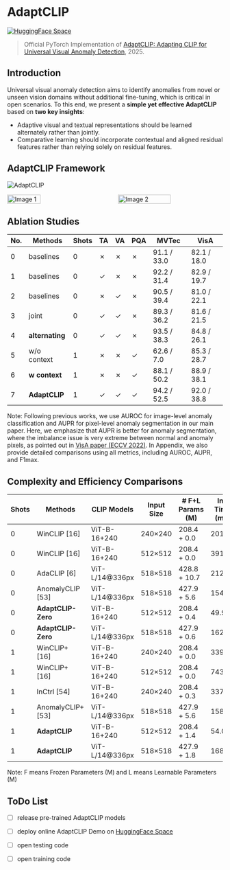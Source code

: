 
# AdaptCLIP

[![HuggingFace Space](https://img.shields.io/badge/🤗-HuggingFace%20Space-cyan.svg)](https://huggingface.co/spaces/csgaobb/AdaptCLIP)

> Official PyTorch Implementation of [AdaptCLIP: Adapting CLIP for Universal Visual Anomaly Detection](https://www.arxiv.org/pdf/2505.09926), 2025.



## Introduction 
Universal visual anomaly detection aims to identify anomalies from novel or unseen vision domains without additional fine-tuning, which is critical in open scenarios. To this end, we present a **simple yet effective AdaptCLIP** based on **two key insights**:

- Adaptive visual and textual representations should be learned alternately rather than jointly.
- Comparative learning should incorporate contextual and aligned residual features rather than relying solely on residual features.

## AdaptCLIP Framework

![AdaptCLIP](https://arxiv.org/html/2505.09926v2/x2.png)

<div style="display: flex; justify-content: space-between;">
  <img src="https://arxiv.org/html/2505.09926v2/extracted/6447805/figures/AdaptCLIP-PSCode.png" alt="Image 1" style="width: 40%;"  />
  &nbsp;&nbsp;&nbsp;&nbsp;&nbsp;&nbsp;&nbsp;&nbsp;&nbsp;&nbsp;&nbsp;&nbsp;&nbsp;&nbsp;&nbsp;&nbsp; <!-- 插入 6 个空格 -->
  <img src="https://arxiv.org/html/2505.09926v2/x1.png" alt="Image 2" style="width: 50%;"  />
</div>


## Ablation Studies

| No. | Methods      | Shots | TA    | VA    | PQA         | MVTec         | VisA         |
|-----|--------------|-------|-------|-------|-------------|---------------|--------------|
| 0   | baselines    | 0     | ✗     | ✗     | ✗           | 91.1 / 33.0   | 82.1 / 18.0  |
| 1   | baselines    | 0     | ✓     | ✗     | ✗           | 92.2 / 31.4   | 82.9 / 19.7  |           
| 2   | baselines    | 0     | ✗     | ✓     | ✗           | 90.5 / 39.4   | 81.0 / 22.1  |
| 3   | joint        | 0     | ✓     | ✓     | ✗           | 89.3 / 36.2   | 81.6 / 21.5  |
| 4   | **alternating**  | 0     | ✓     | ✓     | ✗           | 93.5 / 38.3   | 84.8 / 26.1  |
| 5   | w/o context  | 1     | ✗     | ✗     | ✓           | 62.6 / 7.0    | 85.3 / 28.7  |
| 6   | **w context**    | 1     | ✗     | ✗     | ✓           | 88.1 / 50.2   | 88.9 / 38.1  |
| 7   | **AdaptCLIP**    | 1     | ✓     | ✓     | ✓           | 94.2 / 52.5   | 92.0 / 38.8  |

Note:  Following previous works, we use AUROC for image-level anomaly classification and AUPR for pixel-level anomaly segmentation in our main paper.
Here, we emphasize that AUPR is better for anomaly segmentation, where the imbalance issue is very extreme between normal and anomaly pixels, as pointed out in [VisA paper (ECCV 2022)](https://arxiv.org/pdf/2207.14315).  In Appendix, we also provide detailed comparisons using all metrics, including AUROC, AUPR, and F1max.

## Complexity and Efficiency Comparisons
| Shots | Methods              | CLIP Models         | Input Size    | # F+L Params (M)      | Inf. Time (ms) |
|-------|----------------------|---------------------|---------------|--------------------|----------------|
| 0     | WinCLIP [16]         | ViT-B-16+240        | 240×240       | 208.4 + 0.0        | 201.3          |
| 0     | WinCLIP [16]         | ViT-B-16+240        | 512×512       | 208.4 + 0.0        | 3912.6         |
| 0     | AdaCLIP [6]          | ViT-L/14@336px      | 518×518       | 428.8 + 10.7       | 212.0          |
| 0     | AnomalyCLIP [53]     | ViT-L/14@336px      | 518×518       | 427.9 + 5.6        | 154.9          |
| 0     | **AdaptCLIP-Zero**       | ViT-B-16+240        | 512×512       | 208.4 + 0.4        | 49.9           |
| 0     | **AdaptCLIP-Zero**       | ViT-L/14@336px      | 518×518       | 427.9 + 0.6        | 162.2          | 
| 1     | WinCLIP+ [16]        | ViT-B-16+240        | 240×240       | 208.4 + 0.0        | 339.5          |
| 1     | WinCLIP+ [16]        | ViT-B-16+240        | 512×512       | 208.4 + 0.0        | 7434.9         |
| 1     | InCtrl [54]          | ViT-B-16+240        | 240×240       | 208.4 + 0.3        | 337.0          |
| 1     | AnomalyCLIP+ [53]    | ViT-L/14@336px      | 518×518       | 427.9 + 5.6        | 158.6          |
| 1     | **AdaptCLIP**            | ViT-B-16+240        | 512×512       | 208.4 + 1.4        | 54.0           |
| 1     | **AdaptCLIP**            | ViT-L/14@336px      | 518×518       | 427.9 + 1.8        | 168.2          |

Note: F means Frozen Parameters (M) and L means Learnable Parameters (M)

## ToDo List
- [ ] release pre-trained AdaptCLIP models
- [ ] deploy online AdaptCLIP Demo on [HuggingFace Space](https://huggingface.co/spaces/csgaobb/AdaptCLIP)
- [ ] open testing code
- [ ] open training code




